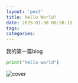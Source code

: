 ```yaml
---
layout: 'post'
title: Hello World!
date: 2025-01-30 00:58:15
tags: 
categories: 
---
```


我的第一篇blog

```python
print("hello world")
```

![cover](images/hello_world.png)
